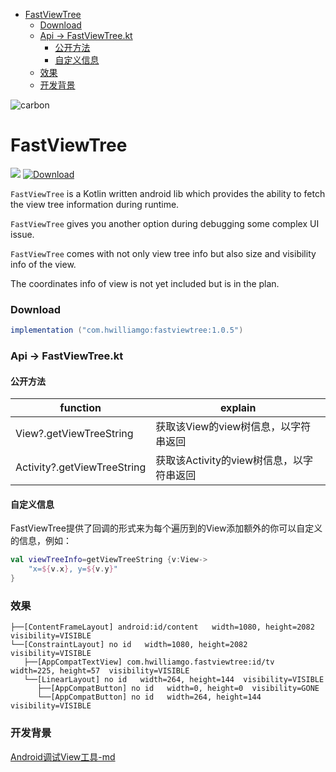 <!-- START doctoc generated TOC please keep comment here to allow auto update -->
<!-- DON'T EDIT THIS SECTION, INSTEAD RE-RUN doctoc TO UPDATE -->
- [FastViewTree](#fastviewtree)
    - [Download](#download)
    - [Api -> FastViewTree.kt](#api---fastviewtreekt)
      - [公开方法](#%E5%85%AC%E5%BC%80%E6%96%B9%E6%B3%95)
      - [自定义信息](#%E8%87%AA%E5%AE%9A%E4%B9%89%E4%BF%A1%E6%81%AF)
    - [效果](#%E6%95%88%E6%9E%9C)
    - [开发背景](#%E5%BC%80%E5%8F%91%E8%83%8C%E6%99%AF)

<!-- END doctoc generated TOC please keep comment here to allow auto update -->

![carbon](https://s1.ax1x.com/2020/05/05/Yil2NV.png)

# FastViewTree

![](https://img.shields.io/badge/language-Kotlin-blueviolet.svg)  [![Download](https://api.bintray.com/packages/huangwilliam33333/maven/fastviewtree/images/download.svg?version=1.0.5)](https://bintray.com/huangwilliam33333/maven/fastviewtree/1.0.5/link) 



`FastViewTree` is a Kotlin written android lib which provides the ability to fetch the view tree information during runtime. 

`FastViewTree` gives you another option during debugging some complex UI issue.

`FastViewTree` comes with not only view tree info but also size and visibility info of the view.

The coordinates info of view is not yet included but is in the plan.


### Download

``` groovy
implementation ("com.hwilliamgo:fastviewtree:1.0.5")
```



### Api -> FastViewTree.kt



#### 公开方法

| function                    | explain                |
| --------------------------- | ---------------------- |
| View?.getViewTreeString     | 获取该View的view树信息，以字符串返回 |
| Activity?.getViewTreeString | 获取该Activity的view树信息，以字符串返回 |



#### 自定义信息

FastViewTree提供了回调的形式来为每个遍历到的View添加额外的你可以自定义的信息，例如：

``` kotlin
val viewTreeInfo=getViewTreeString {v:View-> 
    "x=${v.x}, y=${v.y}"
}
```



### 效果

```
├──[ContentFrameLayout] android:id/content   width=1080, height=2082  visibility=VISIBLE
└──[ConstraintLayout] no id   width=1080, height=2082  visibility=VISIBLE
   ├──[AppCompatTextView] com.hwilliamgo.fastviewtree:id/tv   width=225, height=57  visibility=VISIBLE
   └──[LinearLayout] no id   width=264, height=144  visibility=VISIBLE
      ├──[AppCompatButton] no id   width=0, height=0  visibility=GONE
      └──[AppCompatButton] no id   width=264, height=144  visibility=VISIBLE
```



### 开发背景

[Android调试View工具-md](https://hwilliamgo.github.io/2020/05/05/个人开源项目/Android调试View工具-md/)
